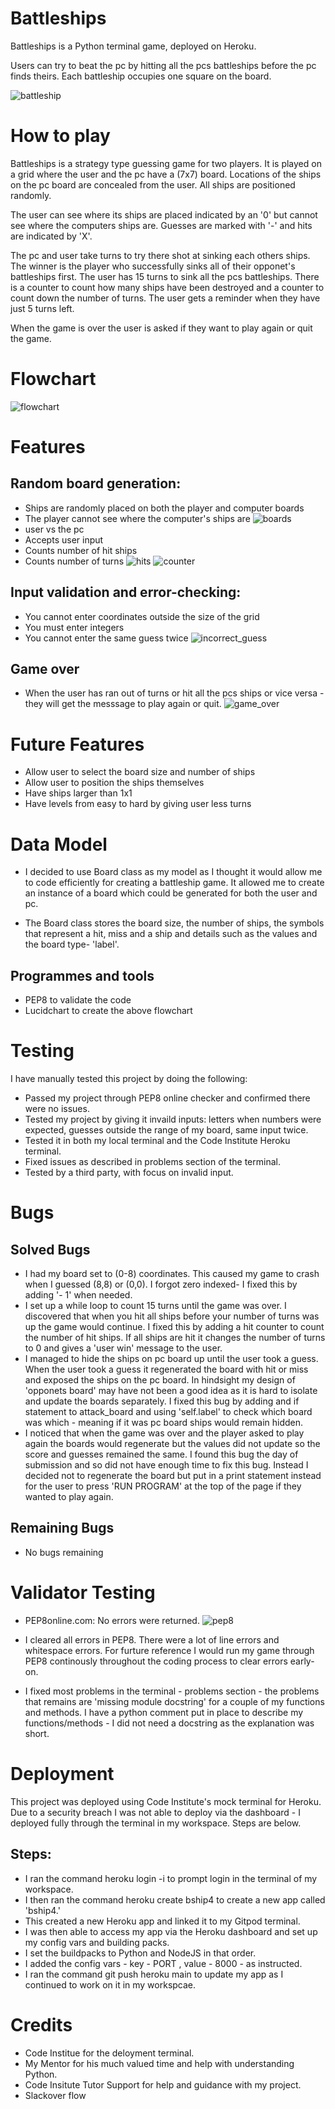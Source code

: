 # Battleships

Battleships is a Python terminal game, deployed on Heroku.

Users can try to beat the pc by hitting all the pcs battleships before the pc finds theirs. Each battleship occupies one square on the board. 

![battleship](bship/Battleship.png)

# How to play

Battleships is a strategy type guessing game for two players. It is played on a grid where the user and the pc have a (7x7) board. Locations of the ships on the pc board are concealed from the user. All ships are positioned randomly. 

The user can see where its ships are placed indicated by an '0' but cannot see where the computers ships are. Guesses are marked with '-' and hits are indicated by 'X'.

The pc and user take turns to try there shot at sinking each others ships. The winner is the player who successfully sinks all of their opponet's battleships first. The user has 15 turns to sink all the pcs battleships. There is a counter to count how many ships have been destroyed and a counter to count down the number of turns. The user gets a reminder when they have just 5 turns left. 

When the game is over the user is asked if they want to play again or quit the game. 

# Flowchart

![flowchart](bship/flowchart.png)

# Features

## Random board generation:
- Ships are randomly placed on both the player and computer boards
- The player cannot see where the computer's ships are
![boards](bship/boards.png)
- user vs the pc
- Accepts user input
- Counts number of hit ships
- Counts number of turns
![hits](bship/hit_update.png)
![counter](bship/counter_updates.png)

## Input validation and error-checking:
- You cannot enter coordinates outside the size of the grid
- You must enter integers
- You cannot enter the same guess twice
![incorrect_guess](bship/incorrect_guess.png)

## Game over
- When the user has ran out of turns or hit all the pcs ships or vice versa - they will get the messsage to play again or quit. 
![game_over](bship/game_over.png)

# Future Features

- Allow user to select the board size and number of ships
- Allow user to position the ships themselves
- Have ships larger than 1x1
- Have levels from easy to hard by giving user less turns

# Data Model

- I decided to use Board class as my model as I thought it would allow me to code efficiently for creating a battleship game. It allowed me to create an instance of a board which could be generated for both the user and pc. 

- The Board class stores the board size, the number of ships, the symbols that represent a hit, miss and a ship and details such as the values and the board type- 'label'.

## Programmes and tools

- PEP8 to validate the code
- Lucidchart to create the above flowchart

# Testing

I have manually tested this project by doing the following:

- Passed my project through PEP8 online checker and confirmed there were no issues. 
- Tested my project by giving it invaild inputs: letters when numbers were expected, guesses outside the range of my board, same input twice. 
- Tested it in both my local terminal and the Code Institute Heroku terminal. 
- Fixed issues as described in problems section of the terminal. 
- Tested by a third party, with focus on invalid input. 

# Bugs

## Solved Bugs
- I had my board set to (0-8) coordinates. This caused my game to crash when I guessed (8,8) or (0,0). I forgot zero indexed- I fixed this by adding '- 1' when needed. 
- I set up a while loop to count 15 turns until the game was over. I discovered that when you hit all ships before your number of turns was up the game would continue. I fixed this by adding a hit counter to count the number of hit ships. If all ships are hit it changes the number of turns to 0 and gives a 'user win' message to the user.
- I managed to hide the ships on pc board up until the user took a guess. When the user took a guess it regenerated the board with hit or miss and exposed the ships on the pc board. In hindsight my design of 'opponets board' may have not been a good idea as it is hard to isolate and update the boards separately. I fixed this bug by adding and if statement to attack_board and using 'self.label' to check which board was which - meaning if it was pc board ships would remain hidden. 
- I noticed that when the game was over and the player asked to play again the boards would regenerate but the values did not update so the score and guesses remained the same. I found this bug the day of submission and so did not have enough time to fix this bug. Instead I decided not to regenerate the board but put in a print statement instead for the user to press 'RUN PROGRAM' at the top of the page if they wanted to play again. 

## Remaining Bugs
- No bugs remaining

# Validator Testing

- PEP8online.com:
No errors were returned.
![pep8](bship/pep8.png)

- I cleared all errors in PEP8. There were a lot of line errors and whitespace errors. For furture reference I would run my game through PEP8 continously throughout the coding process to clear errors early-on. 
- I fixed most problems in the terminal - problems section - the problems that remains are 'missing module docstring' for a couple of my functions and methods. I have a python comment put in place to describe my functions/methods - I did not need a docstring as the explanation was short. 

# Deployment 

This project was deployed using Code Institute's mock terminal for Heroku. Due to a security breach I was not able to deploy via the dashboard - I deployed fully through the terminal in my workspace. Steps are below.  

## Steps:
- I ran the command heroku login -i to prompt login in the terminal of my workspace. 
- I then ran the command heroku create bship4 to create a new app called 'bship4.'
- This created a new Heroku app and linked it to my Gitpod terminal. 
- I was then able to access my app via the Heroku dashboard and set up my config vars and building packs. 
- I set the buildpacks to Python and NodeJS in that order.
- I added the config vars - key - PORT , value - 8000 - as instructed. 
- I ran the command git push heroku main to update my app as I continued to work on it in my workspcae. 

# Credits
- Code Institue for the deloyment terminal.
- My Mentor for his much valued time and help with understanding Python. 
- Code Insitute Tutor Support for help and guidance with my project. 
- Slackover flow
